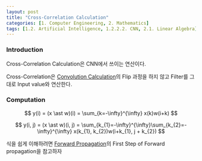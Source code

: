 ```yaml
---
layout: post 
title: "Cross-Correlation Calculation"
categories: [1. Computer Engineering, 2. Mathematics]
tags: [1.2. Artificial Intelligence, 1.2.2.2. CNN, 2.1. Linear Algebra]
---
```


### Introduction

Cross-Correlation Calculation은 CNN에서 쓰이는 연산이다.

Cross-Correlation은 [Convolution Calculation](https://maizer2.github.io/2.%20mathematics/2022/05/19/Convolution-Calculation.html)의 Flip 과정을 하지 않고 Filter를 그대로 Input value와 연산한다.

### Computation

$$ y(i) = (x \ast w)(i) = \sum_{k=-\infty}^{\infty} x(k)w(i+k) $$

$$ y(i, j) = (x \ast w)(i, j) = \sum_{k_{1}=-\infty}^{\infty}\sum_{k_{2}=-\infty}^{\infty} x(k_{1}, k_{2})w(i+k_{1}, j + k_{2}) $$


식을 쉽게 이해하려면 [Forward Propagation](https://maizer2.github.io/1.%20computer%20engineering/2022/05/17/Forward-Propagation.html)의 First Step of Forward propagation을 참고하자
